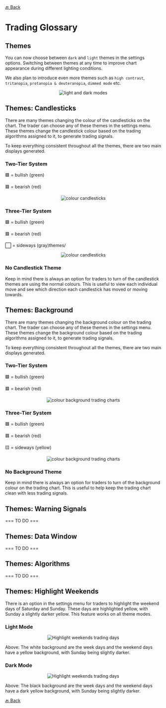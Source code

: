 [🔙 Back](https://github.com/chartingshow/documentation/blob/master/trading/glossary.md)

# Trading Glossary

## Themes

You can now choose between `dark` and `light` themes in the settings options. Switching between themes at any time to improve chart appearance during different lighting conditions.

We also plan to introduce even more themes such as `high contrast`, `tritanopia`, `protanopia & deuteranopia`, `dimmed mode` etc.

<p align="center"><img src="https://github.com/chartingshow/documentation/blob/master/assets/images/light-and-dark-modes.jpg" alt="light and dark modes"></p>

## Themes: Candlesticks

There are many themes changing the colour of the candlesticks on the chart. The trader can choose any of these themes in the settings menu. These themes change the candlestick colour based on the trading algorithms assigned to it, to generate trading signals.

To keep everything consistent throughout all the themes, there are two main displays generated.

### Two-Tier System

🟩 = bullish (green)

🟥 = bearish (red)

<p align="center"><img src="https://github.com/chartingshow/documentation/blob/master/assets/images/trading-glossary/themes/themes-candlesticks-1.jpg" alt="colour candlesticks"></p>

### Three-Tier System

🟩 = bullish (green)

🟥 = bearish (red)

⬜ = sideways (gray)themes/

<p align="center"><img src="https://github.com/chartingshow/documentation/blob/master/assets/images/trading-glossary/themes/themes-candlesticks-2.jpg" alt="colour candlesticks"></p>

### No Candlestick Theme

Keep in mind there is always an option for traders to turn of the candlestick themes are using the normal colours. This is useful to view each individual move and see which direction each candlestick has moved or moving towards.

## Themes: Background

There are many themes changing the background colour on the trading chart. The trader can choose any of these themes in the settings menu. These themes change the background colour based on the trading algorithms assigned to it, to generate trading signals.

To keep everything consistent throughout all the themes, there are two main displays generated.

### Two-Tier System

🟩 = bullish (green)

🟥 = bearish (red)

<p align="center"><img src="https://github.com/chartingshow/documentation/blob/master/assets/images/trading-glossary/themes/themes-background-1.jpg" alt="colour background trading charts"></p>

### Three-Tier System

🟩 = bullish (green)

🟥 = bearish (red)

🟨 = sideways (yellow)

<p align="center"><img src="https://github.com/chartingshow/documentation/blob/master/assets/images/trading-glossary/themes/themes-background-2.jpg" alt="colour background trading charts"></p>

### No Background Theme

Keep in mind there is always an option for traders to turn of the background colour on the trading chart. This is useful to help keep the trading chart clean with less trading signals.

## Themes: Warning Signals

=== TO DO ===

## Themes: Data Window

=== TO DO ===

## Themes: Algorithms

=== TO DO ===

## Themes: Highlight Weekends

There is an option in the settings menu for traders to highlight the weekend days of Saturday and Sunday. These days are highlighted yellow, with Sunday a slightly darker yellow. This feature works on all theme modes.

### Light Mode

<p align="center"><img src="https://github.com/chartingshow/documentation/blob/master/assets/images/trading-glossary/themes/themes-weekend-1.jpg" alt="Highlight weekends trading days"></p>

Above: The white background are the week days and the weekend days have a yellow background, with Sunday being slightly darker.

### Dark Mode

<p align="center"><img src="https://github.com/chartingshow/documentation/blob/master/assets/images/trading-glossary/themes/themes-weekend-2.jpg" alt="Highlight weekends trading days"></p>

Above: The black background are the week days and the weekend days have a dark yellow background, with Sunday being slightly darker.

[🔙 Back](https://github.com/chartingshow/documentation/blob/master/trading/glossary.md)
